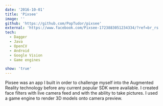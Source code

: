 ```yaml
---
date: '2016-10-01'
title: 'Pixsee'
image: ''
github: 'https://github.com/PopTudor/pixsee'
external: 'https://www.facebook.com/Pixsee-1723883051234334/?ref=br_rs'
tech:
  - Dagger
  - Java
  - OpenCV
  - Android
  - Google Vision
  - Game engines

show: 'true'
---
```


Pixsee was an app I built in order to challenge myself into the Augmented Reality technology
before any current popular SDK were available. I created face filters with live camera feed and with
the ability to take pictures. I used a game engine to render 3D models onto camera preview.
